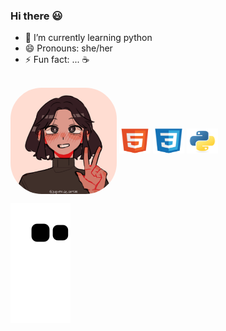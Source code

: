 ### Hi there 😃

- 🌱 I’m currently learning python
- 😄 Pronouns: she/her
- ⚡ Fun fact: ...
☕
 <div style="display: inline_block"><br>
  <img align="center" height="170" style="border-radius:50px;"
       src="https://github.com/sofiassoares/sofiassoares/blob/main/eu.gif">
  <img align="center" alt="Sof-HTML" height="40" width="50" src="https://raw.githubusercontent.com/devicons/devicon/master/icons/html5/html5-original.svg">
  <img align="center" alt="Sof-CSS" height="40" width="50" src="https://raw.githubusercontent.com/devicons/devicon/master/icons/css3/css3-original.svg">
  <img align="center" alt="Sof-Python" height="40" width="50" src="https://raw.githubusercontent.com/devicons/devicon/master/icons/python/python-original.svg">
</div>

![Snake animation](https://github.com/sofiassoares/sofiassoares/blob/output/github-contribution-grid-snake.svg)
